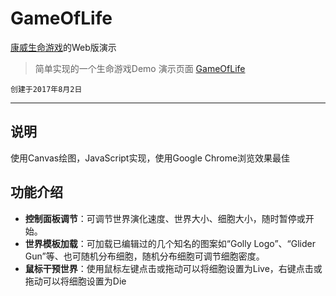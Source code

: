 # GameOfLife
[康威生命游戏](https://zh.wikipedia.org/wiki/%E5%BA%B7%E5%A8%81%E7%94%9F%E5%91%BD%E6%B8%B8%E6%88%8F)的Web版演示


> 简单实现的一个生命游戏Demo
> 演示页面 [GameOfLife](lifegame.lunzi.space)

`创建于2017年8月2日`  

---

## 说明
使用Canvas绘图，JavaScript实现，使用Google Chrome浏览效果最佳 

## 功能介绍
* **控制面板调节**：可调节世界演化速度、世界大小、细胞大小，随时暂停或开始。  
* **世界模板加载**：可加载已编辑过的几个知名的图案如“Golly Logo”、“Glider Gun”等、也可随机分布细胞，随机分布细胞可调节细胞密度。
* **鼠标干预世界**：使用鼠标左键点击或拖动可以将细胞设置为Live，右键点击或拖动可以将细胞设置为Die
